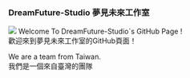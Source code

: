 ### DreamFuture-Studio 夢見未來工作室  
![](https://cdn.discordapp.com/attachments/962357633703116840/962358282213789736/linkedin_banner_image_2.png)
Welcome To DreamFuture-Studio`s GitHub Page !  
歡迎來到夢見未來工作室的GitHub頁面！  
  
We are a team from Taiwan.  
我們是一個來自臺灣的團隊  